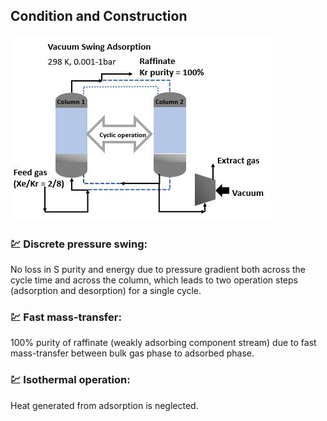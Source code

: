 ## Condition and Construction

![Condition](/Figures/diagram.JPG "iVSA")
          
### :chart: Discrete pressure swing:
No loss in S purity and energy due to pressure gradient both across the cycle time and across the column, which leads to two operation steps (adsorption and desorption) for a single cycle.

### :chart: Fast mass-transfer: 
100% purity of raffinate (weakly adsorbing component stream) due to fast mass-transfer between bulk gas phase to adsorbed phase.

### :chart: Isothermal operation: 
Heat generated from adsorption is neglected.         
